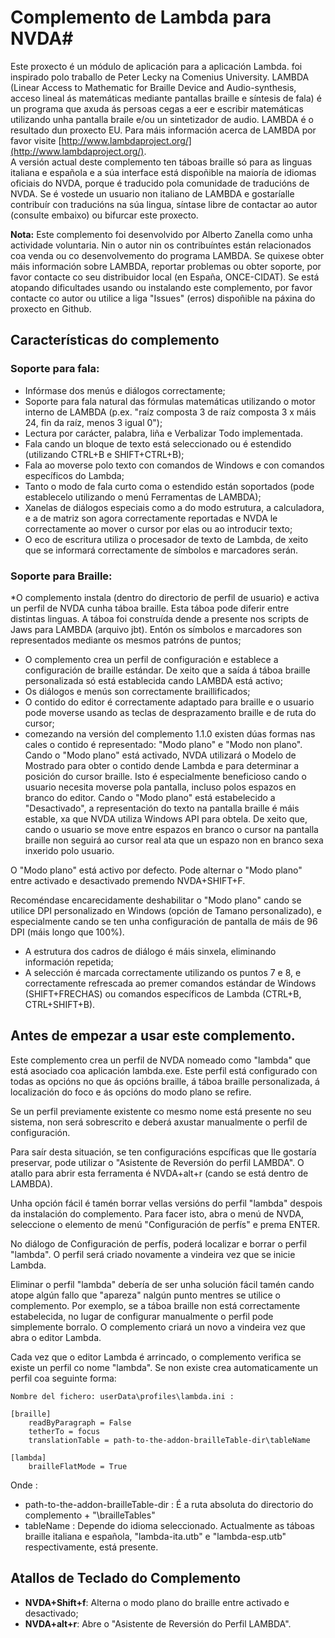 ﻿# Complemento de Lambda para NVDA#

Este proxecto é un módulo de aplicación para a aplicación Lambda. foi inspirado polo traballo de Peter Lecky na Comenius University.
LAMBDA (Linear Access to Mathematic for Braille Device and Audio-synthesis, acceso lineal ás matemáticas mediante pantallas braille e síntesis de fala) é un programa que axuda ás persoas cegas a eer e escribir matemáticas utilizando unha pantalla braile e/ou un sintetizador de audio.
LAMBDA é o resultado dun proxecto EU. Para máis información acerca de LAMBDA por favor visite [http://www.lambdaproject.org/](http://www.lambdaproject.org/).  
A versión actual deste complemento ten táboas braille só para as linguas italiana e española e a súa interface está dispoñible na maioría de idiomas oficiais do NVDA, porque é traducido pola comunidade de traducións de NVDA. 
Se é vostede un usuario non italiano de LAMBDA e gostaríalle contribuír con traducións na súa lingua, síntase libre de contactar ao autor (consulte embaixo) ou bifurcar este proxecto.

**Nota:** Este complemento foi desenvolvido por Alberto Zanella como unha actividade voluntaria. Nin o autor nin os contribuíntes están relacionados coa venda ou co desenvolvemento do programa LAMBDA. Se quixese obter máis información sobre LAMBDA, reportar problemas ou obter soporte, por favor contacte co seu distribuidor local (en España, ONCE-CIDAT). Se está atopando dificultades usando ou instalando este complemento, por favor contacte co autor ou utilice a liga "Issues" (erros) dispoñible na páxina do proxecto en Github.

## Características do complemento

### Soporte para fala:

* Infórmase dos menús e diálogos correctamente;
* Soporte para fala natural das fórmulas matemáticas utilizando o motor interno de LAMBDA (p.ex. "raíz composta 3 de raíz composta 3 x máis 24, fin da raíz, menos 3 igual 0");
* Lectura por carácter, palabra, liña e Verbalizar Todo implementada.
* Fala cando un bloque de texto está seleccionado ou é estendido  (utilizando CTRL+B e SHIFT+CTRL+B);
* Fala ao moverse polo texto con comandos de Windows e con comandos específicos do Lambda;
* Tanto o modo de fala curto coma o estendido están soportados (pode establecelo utilizando o menú Ferramentas de LAMBDA);
* Xanelas de diálogos especiais como a do modo estrutura, a calculadora, e a de matriz son agora correctamente reportadas e NVDA le correctamente ao mover o cursor por elas ou ao introducir texto;
* O eco de escritura utiliza o procesador de texto de Lambda, de xeito que se informará correctamente de símbolos e marcadores serán.

### Soporte para Braille:

*O complemento instala (dentro do directorio de perfil de usuario) e activa un perfil de NVDA cunha táboa braille. Esta táboa pode diferir entre distintas linguas. A táboa foi construída dende a presente nos scripts de Jaws para LAMBDA (arquivo jbt). Entón os símbolos e marcadores son representados mediante os mesmos patróns de puntos;
* O complemento crea un perfil de configuración e establece a configuración de braille estándar. De xeito que a saída á táboa braille personalizada só está establecida cando LAMBDA está activo;
* Os diálogos e menús son correctamente braillificados;
* O contido do editor é correctamente adaptado para braille e o usuario pode moverse usando as teclas de desprazamento braille e de ruta do cursor;
* comezando na versión del complemento 1.1.0 existen dúas formas nas cales o contido é representado: "Modo plano" e "Modo non plano". Cando o "Modo plano" está activado, NVDA utilizará o Modelo de Mostrado para obter o contido dende Lambda e para determinar a posición do cursor braille. Isto é especialmente beneficioso cando o usuario necesita moverse pola pantalla, incluso polos espazos en branco do editor. Cando o "Modo plano" está estabelecido a "Desactivado", a representación do texto na pantalla braille é máis estable, xa que NVDA utiliza Windows API para obtela. De xeito que, cando o usuario se move entre espazos en branco o cursor na pantalla braille non seguirá ao cursor real ata que un espazo non en branco sexa inxerido polo usuario. 

O "Modo plano" está activo por defecto. Pode alternar o "Modo plano" entre activado e desactivado premendo NVDA+SHIFT+F.

Recoméndase encarecidamente deshabilitar o "Modo plano" cando se utilice DPI personalizado en Windows (opción de Tamano personalizado), e especialmente cando se ten unha configuración de pantalla de máis de 96 DPI (máis longo que 100%).
* A estrutura dos cadros de diálogo é máis sinxela, eliminando información repetida;
* A selección é marcada correctamente utilizando os puntos 7 e 8, e correctamente refrescada ao premer comandos estándar de Windows (SHIFT+FRECHAS) ou comandos específicos de Lambda (CTRL+B, CTRL+SHIFT+B).

## Antes de empezar a usar este complemento.
Este complemento crea un perfil de NVDA nomeado como "lambda" que está asociado coa aplicación lambda.exe. Este perfil está configurado con todas as opcións no que ás opcións braille, á táboa braille personalizada, á localización do foco e ás opcións do modo plano se refire.


Se un perfil previamente existente co mesmo nome está presente no seu sistema, non será sobrescrito e deberá axustar manualmente o perfil de configuración.

Para saír desta situación, se ten configuracións espcíficas que lle gostaría preservar, pode utilizar o "Asistente de Reversión do perfil LAMBDA". O atallo para abrir esta ferramenta é NVDA+alt+r (cando se está dentro de LAMBDA).

Unha opción fácil é tamén borrar vellas versións do perfil "lambda" despois da instalación do complemento. Para facer isto, abra o menú de NVDA, seleccione o elemento de menú "Configuración de perfís" e prema ENTER.

No diálogo de Configuración de perfís, poderá localizar e borrar o perfil "lambda". O perfil será criado novamente a vindeira vez que se inicie Lambda.

Eliminar o perfil "lambda" debería de ser unha solución fácil tamén cando atope algún fallo que "apareza" nalgún punto mentres se utilice o complemento. Por exemplo, se a táboa braille non está correctamente estabelecida, no lugar de configurar manualmente o perfil pode simplemente borralo. O complemento criará un novo a vindeira vez que abra o editor Lambda.

Cada vez que o editor Lambda é arrincado, o complemento verifica se existe un perfil co nome "lambda". Se non existe crea automaticamente un perfil coa seguinte forma:

```
Nombre del fichero: userData\profiles\lambda.ini :

[braille]
	readByParagraph = False
	tetherTo = focus
	translationTable = path-to-the-addon-brailleTable-dir\tableName

[lambda]
	brailleFlatMode = True

 ```

Onde :
* path-to-the-addon-brailleTable-dir : É a ruta absoluta do directorio do complemento + "\brailleTables"
* tableName : Depende do idioma seleccionado. Actualmente as táboas braille italiana e española, "lambda-ita.utb" e "lambda-esp.utb" respectivamente, está presente.

## Atallos de Teclado do Complemento

* **NVDA+Shift+f**: Alterna o modo plano do braille entre activado e desactivado;
* **NVDA+alt+r**: Abre o "Asistente de Reversión do Perfil LAMBDA".




